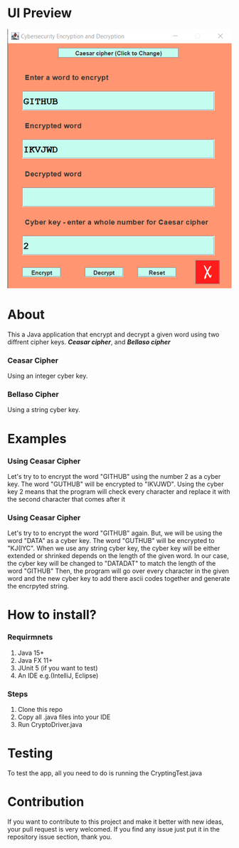 # UI Preview #
![](https://github.com/asemshaath/Crypting_Machine/blob/main/Screenshots/Encrypting%20Ceasar.png)

# About #
This a Java application that encrypt and decrypt a given word using two diffrent cipher keys. ***Ceasar cipher***, and ***Bellaso cipher***

### Ceasar Cipher ###
Using an integer cyber key. 

### Bellaso Cipher ###
Using a string cyber key. 


# Examples #
### Using Ceasar Cipher ###
Let's try to to encrypt the word "GITHUB" using the number 2 as a cyber key.
The word "GUTHUB" will be encrypted to "IKVJWD". Using the cyber key 2 means that the program will check every character and replace it with the second character that comes after it  

### Using Ceasar Cipher ###
Let's try to to encrypt the word "GITHUB" again. But, we will be using the word "DATA" as a cyber key.
The word "GUTHUB" will be encrypted to "KJ(IYC".
When we use any string cyber key, the cyber key will be either extended or shrinked depends on the length of the given word. In our case, the cyber key will be changed to "DATADAT" to match the length of the word "GITHUB" Then, the program will go over every character in the given word and the new cyber key to add there ascii codes together and generate the encrpyted string.  

# How to install? #
### Requirmnets ###
1) Java 15+
2) Java FX 11+
3) JUnit 5 (if you want to test)
4) An IDE e.g.(IntelliJ, Eclipse)

### Steps ###
1) Clone this repo
2) Copy all .java files into your IDE
3) Run CryptoDriver.java

# Testing #
To test the app, all you need to do is running the CryptingTest.java

# Contribution #
If you want to contribute to this project and make it better with new ideas, your pull request is very welcomed. If you find any issue just put it in the repository issue section, thank you.
